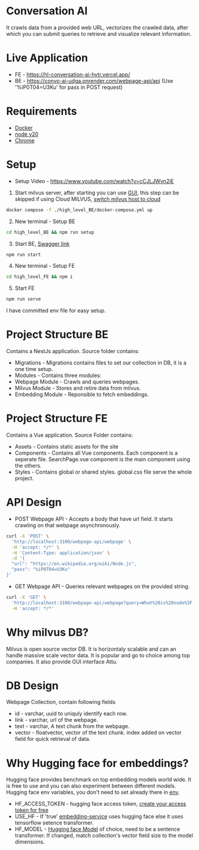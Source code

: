 # Conversation AI
It crawls data from a provided web URL, vectorizes the crawled data, after which you can submit queries to retrieve and visualize relevant information.

# Live Application
* FE - https://hl-conversation-ai-hytr.vercel.app/
* BE - https://convo-ai-udga.onrender.com/webpage-api/api (Use '%iP0T04=U3Ku' for pass in POST request)

# Requirements
* [Docker](https://www.docker.com/products/docker-desktop/)
* [node v20](https://nodejs.org/en/download)
* [Chrome](https://www.google.com/intl/en_in/chrome/)

# Setup
* Setup Video - https://www.youtube.com/watch?v=cCJLJWvn2iE
1. Start milvus server, after starting you can use [GUI](http://localhost:8000/), this step can be skipped if using Cloud MILVUS, [switch milvus host to cloud](high_level_BE/.env)
```bash
docker compose -f ./high_level_BE/docker-compose.yml up
```
2. New terminal - Setup BE
```bash
cd high_level_BE && npm run setup 
```
3. Start BE,  [Swagger link](http://localhost:3100/webpage-api/api)
```bash
npm run start 
```
4. New terminal - Setup FE
```bash
cd high_level_FE && npm i
```
5. Start FE
```bash
npm run serve
```
I have committed env file for easy setup.

# Project Structure BE
Contains a NestJs application. Source folder contains:
* Migrations - Migrations contains files to set our collection in DB, it is a one time setup.
* Modules - Contains three modules:
* Webpage Module - Crawls and queries webpages. 
* Milvus Module - Stores and retire data from milvus.
* Embedding Module - Reponsible to fetch embeddings.

# Project Structure FE
Contains a Vue application. Source Folder contains:
* Assets - Contains static assets for the site
* Components - Contains all Vue components. Each component is a seperate file. SearchPage.vue component is the main component using the others.
* Styles - Contains global or shared styles. global.css file serve the whole project.

# API Design
* POST Webpage API - Accepts a body that have url field. It starts crawling on that webpage asynchronously.
```bash
curl -X 'POST' \
  'http://localhost:3100/webpage-api/webpage' \
  -H 'accept: */*' \
  -H 'Content-Type: application/json' \
  -d '{
  "url": "https://en.wikipedia.org/wiki/Node.js",
  "pass": "%iP0T04=U3Ku"
}'
```
* GET Webpage API - Queries relevant webpages on the provided string.
```bash
curl -X 'GET' \
  'http://localhost:3100/webpage-api/webpage?query=What%20is%20node%3F' \
  -H 'accept: */*'
```

# Why milvus DB?
Milvus is open source vector DB. It is horizontaly scalable and can an handle massive scale vector data.
It is popular and go to choice among top companies. It also provide GUI interface Attu.

# DB Design
Webpage Collection, contain following fields
* id - varchar, uuid to uniquly identify each row.
* link - varchar, url of the webpage.
* text - varchar, A text chunk from the webpage.
* vector - floatvector, vector of the text chunk.
index added on vector field for quick retrieval of data.

# Why Hugging face for embeddings?
Hugging face provides benchmark on top embedding models world wide. It is free to use and you can also experiment between different models. Hugging face env variables, you don't need to set already there in [env](high_level_BE/.env).
* HF_ACCESS_TOKEN - hugging face access token, [create your access token for free](https://huggingface.co/settings/tokens)
* USE_HF - If 'true' [embedding-service](high_level_BE/src/modules/embedding/embedding.service.ts) uses hugging face else it uses tensorflow setence transformer.
* HF_MODEL - [Hugging face Model](https://huggingface.co/models?search=sentence-transformers) of choice, need to be a sentence transformer. If changed, match collection's vector field size to the model dimensions.
